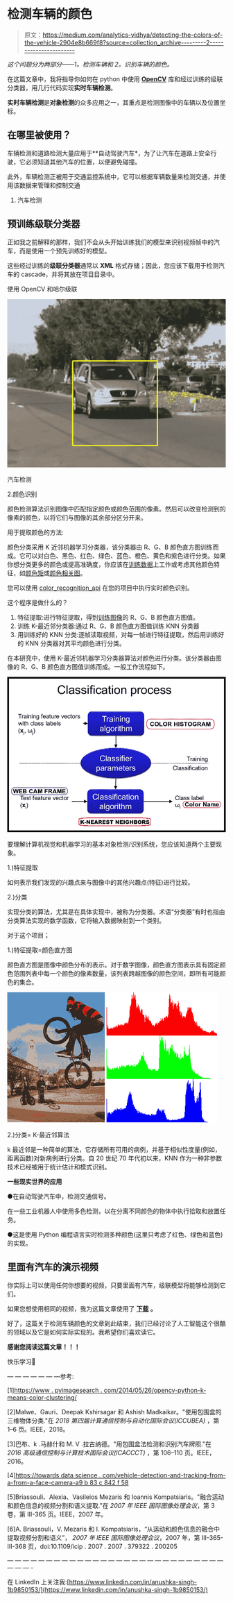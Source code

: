 # 检测车辆的颜色

> 原文：<https://medium.com/analytics-vidhya/detecting-the-colors-of-the-vehicle-2904e8b669f8?source=collection_archive---------2----------------------->

*这个问题分为两部分——1。检测车辆和 2。识别车辆的颜色。*

在这篇文章中，我将指导你如何在 python 中使用 [**OpenCV**](https://opencv.org/) 库和经过训练的级联分类器，用几行代码实现**实时车辆检测**。

**实时车辆检测**是**对象检测**的众多应用之一，其重点是检测图像中的车辆以及位置坐标。

## 在哪里被使用？

车辆检测和道路检测大量应用于**自动驾驶汽车*，为了让汽车在道路上安全行驶，它必须知道其他汽车的位置，以便避免碰撞。

此外，车辆检测正被用于交通监控系统中，它可以根据车辆数量来检测交通，并使用该数据来管理和控制交通

1.  汽车检测

## 预训练级联分类器

正如我之前解释的那样，我们不会从头开始训练我们的模型来识别视频帧中的汽车，而是使用一个预先训练好的模型。

这些经过训练的**级联分类器**通常以 **XML** 格式存储；因此，您应该下载用于检测汽车的 cascade，并将其放在项目目录中。

使用 OpenCV 和哈尔级联

![](img/07436d4246165e37a754a27df679d951.png)

汽车检测

2.颜色识别

颜色检测算法识别图像中匹配指定颜色或颜色范围的像素。然后可以改变检测到的像素的颜色，以将它们与图像的其余部分区分开来。

用于提取颜色的方法:

颜色分类采用 K 近邻机器学习分类器，该分类器由 R、G、B 颜色直方图训练而成。它可以对白色、黑色、红色、绿色、蓝色、橙色、黄色和紫色进行分类。如果你想分类更多的颜色或提高准确度，你应该在[训练数据](https://github.com/ahmetozlu/color_classifier/tree/master/src/training_dataset)上工作或考虑其他颜色特征，如[颜色矩](https://en.wikipedia.org/wiki/Color_moments)或[颜色相关图](http://www.cs.cornell.edu/rdz/Papers/ecdl2/spatial.htm)。

您可以使用 [color_recognition_api](https://github.com/ahmetozlu/color_recognition/tree/master/src/color_recognition_api) 在您的项目中执行实时颜色识别。

这个程序是做什么的？

1.  特征提取:进行特征提取，得到[训练图像](https://github.com/ahmetozlu/color_classifier/tree/master/src/training_dataset)的 R、G、B 颜色直方图值。
2.  训练 K-最近邻分类器:通过 R、G、B 颜色直方图值训练 KNN 分类器
3.  用训练好的 KNN 分类:逐帧读取视频，对每一帧进行特征提取，然后用训练好的 KNN 分类器对其平均颜色进行分类。

在本研究中，使用 K-最近邻机器学习分类器算法对颜色进行分类。该分类器由图像的 R、G、B 颜色直方图值训练而成。一般工作流程如下。

![](img/b69b3b9b8359c671392bc0942313f358.png)

要理解计算机视觉和机器学习的基本对象检测/识别系统，您应该知道两个主要现象。

1.)特征提取

如何表示我们发现的兴趣点来与图像中的其他兴趣点(特征)进行比较。

2.)分类

实现分类的算法，尤其是在具体实现中，被称为分类器。术语“分类器”有时也指由分类算法实现的数学函数，它将输入数据映射到一个类别。

对于这个项目；

1.)特征提取=颜色直方图

颜色直方图是图像中颜色分布的表示。对于数字图像，颜色直方图表示具有固定颜色范围列表中每一个颜色的像素数量，该列表跨越图像的颜色空间，即所有可能颜色的集合。

![](img/bbc9407f7904e2f8196269c67a7b189b.png)

2.)分类= K-最近邻算法

k 最近邻是一种简单的算法，它存储所有可用的病例，并基于相似性度量(例如，距离函数)对新病例进行分类。自 20 世纪 70 年代初以来，KNN 作为一种非参数技术已经被用于统计估计和模式识别。

**一些现实世界的应用**

●在自动驾驶汽车中，检测交通信号。

在一些工业机器人中使用多色检测，以在分离不同颜色的物体中执行拾取和放置任务。

●这是使用 Python 编程语言实时检测多种颜色(这里只考虑了红色、绿色和蓝色)的实现。

## 里面有汽车的演示视频

你实际上可以使用任何你想要的视频，只要里面有汽车，级联模型将能够检测到它们。

如果您想使用相同的视频，我为这篇文章使用了 [**下载**](https://www.youtube.com/watch?v=e_WBuBqS9h8) **。**

好了，这篇关于检测车辆颜色的文章到此结束，我们已经讨论了人工智能这个很酷的领域以及它是如何实际实现的。我希望你们喜欢读它。

**感谢您阅读这篇文章！！！**

快乐学习📝

— — — — — — —参考:

[1][https://www . pyimagesearch . com/2014/05/26/opencv-python-k-means-color-clustering/](https://www.pyimagesearch.com/2014/05/26/opencv-python-k-means-color-clustering/)

[2]Malwe、Gauri、Deepak Kshirsagar 和 Ashish Madkaikar。"使用包围盒的三维物体分类."在 *2018 第四届计算通信控制与自动化国际会议(ICCUBEA)* ，第 1–6 页。IEEE，2018。

[3]巴布、k .马赫什和 M. V .拉古纳德。"用包围盒法检测和识别汽车牌照."在 *2016 高级通信控制与计算技术国际会议(ICACCCT)* ，第 106–110 页。IEEE，2016。

[4][https://towards data science . com/vehicle-detection-and-tracking-from-a-from-a-face-camera-a9 b 83 c 842 f 58](https://towardsdatascience.com/vehicle-detection-and-tracking-from-a-front-face-camera-a9b83c842f58)

[5]Briassouli、Alexia、Vasileios Mezaris 和 Ioannis Kompatsiaris。"融合运动和颜色信息的视频分割和语义提取."在 *2007 年 IEEE 国际图像处理会议*，第 3 卷，第 III-365 页。IEEE，2007 年。

[6]A. Briassouli，V. Mezaris 和 I. Kompatsiaris，“从运动和颜色信息的融合中提取视频分割和语义”， *2007 年 IEEE 国际图像处理会议*，2007 年，第 III-365-III-368 页，doi:10.1109/icip . 2007 . 2007 . 379322 . 200205

— — — — — — — — — — — — — — — — — — — — — — — — — — — — — — — -

在 LinkedIn 上关注我:[https://www.linkedin.com/in/anushka-singh-1b9850153/](https://www.linkedin.com/in/anushka-singh-1b9850153/)